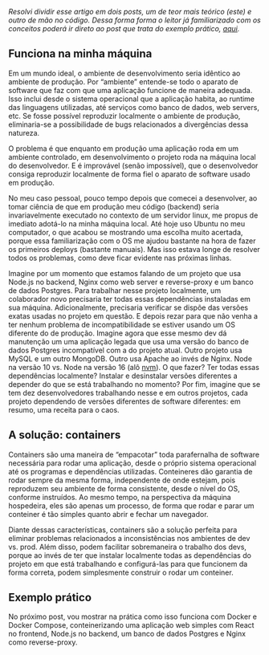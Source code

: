 _Resolvi dividir esse artigo em dois posts, um de teor mais teórico (este) e outro de mão no código. Dessa forma forma o leitor já familiarizado com os conceitos poderá ir direto ao post que trata do exemplo prático, [aqui](/artigos/conteinerizando-o-ambiente-de-desenvolvimento-com-docker-parte-2)._

## Funciona na minha máquina

Em um mundo ideal, o ambiente de desenvolvimento seria idêntico ao ambiente de produção. Por “ambiente” entende-se todo o aparato de software que faz com que uma aplicação funcione de maneira adequada. Isso inclui desde o sistema operacional que a aplicação habita, ao runtime das linguagens utilizadas, até serviços como banco de dados, web servers, etc. Se fosse possível reproduzir localmente o ambiente de produção, eliminaria-se a possibilidade de bugs relacionados a divergências dessa natureza.

O problema é que enquanto em produção uma aplicação roda em um ambiente controlado, em desenvolvimento o projeto roda na máquina local do desenvolvedor. E é improvável (senão impossível), que o desenvolvedor consiga reproduzir localmente de forma fiel o aparato de software usado em produção.

No meu caso pessoal, pouco tempo depois que comecei a desenvolver, ao tomar ciência de que em produção meu código (backend) seria invariavelmente executado no contexto de um servidor linux, me propus de imediato adotá-lo na minha máquina local. Até hoje uso Ubuntu no meu computador, o que acabou se mostrando uma escolha muito acertada, porque essa familiarização com o OS me ajudou bastante na hora de fazer os primeiros deploys (bastante manuais). Mas isso estava longe de resolver todos os problemas, como deve ficar evidente nas próximas linhas.

Imagine por um momento que estamos falando de um projeto que usa Node.js no backend, Nginx como web server e reverse-proxy e um banco de dados Postgres. Para trabalhar nesse projeto localmente, um colaborador novo precisaria ter todas essas dependências instaladas em sua máquina. Adicionalmente, precisaria verificar se dispõe das versões exatas usadas no projeto em questão. E depois rezar para que não venha a ter nenhum problema de incompatibilidade se estiver usando um OS diferente do de produção. Imagine agora que esse mesmo dev dá manutenção um uma aplicação legada que usa uma versão do banco de dados Postgres incompatível com a do projeto atual. Outro projeto usa MySQL e um outro MongoDB. Outro usa Apache ao invés de Nginx. Node na versão 10 vs. Node na versão 16 (alô [nvm](https://github.com/nvm-sh/nvm#intro)). O que fazer? Ter todas essas dependências localmente? Instalar e desinstalar versões diferentes a depender do que se está trabalhando no momento? Por fim, imagine que se tem dez desenvolvedores trabalhando nesse e em outros projetos, cada projeto dependendo de versões diferentes de software diferentes: em resumo, uma receita para o caos.

## A solução: containers

Containers são uma maneira de “empacotar” toda parafernalha de software necessária para rodar uma aplicação, desde o próprio sistema operacional até os programas e dependências utilizadas. Conteineres dão garantia de rodar sempre da mesma forma, independente de onde estejam, pois reproduzem seu ambiente de forma consistente, desde o nível do OS, conforme instruídos. Ao mesmo tempo, na perspectiva da máquina hospedeira, eles são apenas um processo, de forma que rodar e parar um conteiner é tão simples quanto abrir e fechar um navegador.

Diante dessas características, containers são a solução perfeita para eliminar problemas relacionados a inconsistências nos ambientes de dev vs. prod. Além disso, podem facilitar sobremaneira o trabalho dos devs, porque ao invés de ter que instalar localmente todas as dependências do projeto em que está trabalhando e configurá-las para que funcionem da forma correta, podem simplesmente construir o rodar um conteiner.

## Exemplo prático

No próximo post, vou mostrar na prática como isso funciona com Docker e Docker Compose, conteinerizando uma aplicação web simples com React no frontend, Node.js no backend, um banco de dados Postgres e Nginx como reverse-proxy.
